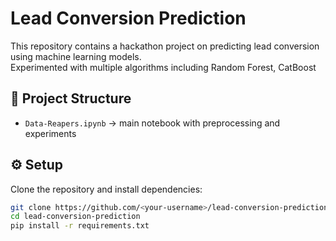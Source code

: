 # Lead Conversion Prediction

This repository contains a hackathon project on predicting lead conversion using machine learning models.  
Experimented with multiple algorithms including Random Forest, CatBoost 

## 📂 Project Structure
- `Data-Reapers.ipynb` → main notebook with preprocessing and experiments

## ⚙️ Setup
Clone the repository and install dependencies:

```bash
git clone https://github.com/<your-username>/lead-conversion-prediction.git
cd lead-conversion-prediction
pip install -r requirements.txt





